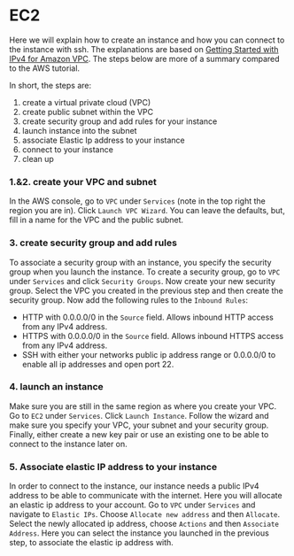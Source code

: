 # EC2

Here we will explain how to create an instance and how you can connect
to the instance with ssh. The explanations are based on
<a href="https://docs.aws.amazon.com/vpc/latest/userguide/getting-started-ipv4.html">Getting Started with IPv4 for Amazon VPC</a>.
The steps below are more of a summary compared to the AWS tutorial. 

In short, the steps are:
1. create a virtual private cloud (VPC)
2. create public subnet within the VPC
3. create security group and add rules for your instance
4. launch instance into the subnet
5. associate Elastic Ip address to your instance
6. connect to your instance
7. clean up


### 1.&2. create your VPC and subnet
In the AWS console, go to `VPC` under `Services` (note in the top right
the region you are in). Click `Launch VPC Wizard`. You can leave the
defaults, but, fill in a name for the VPC and the public subnet.


### 3. create security group and add rules
To associate a security group with an instance, you specify the
security group when you launch the instance. To create a security
group, go to `VPC` under `Services` and click `Security Groups`.
Now create your new security group. Select the VPC you created in
the previous step and then create the security group. Now add the
following rules to the `Inbound Rules`:
* HTTP with 0.0.0.0/0 in the `Source` field. Allows inbound HTTP
access from any IPv4 address.
* HTTPS with 0.0.0.0/0 in the `Source` field. Allows inbound HTTPS
access from any IPv4 address.
* SSH with either your networks public ip address range or 0.0.0.0/0
to enable all ip addresses and open port 22.


### 4. launch an instance
Make sure you are still in the same region as where you create your
VPC. Go to `EC2` under `Services`. Click `Launch Instance`. Follow
the wizard and make sure you specify your VPC, your subnet and your
security group. Finally, either create a new key pair or use an existing
one to be able to connect to the instance later on.


### 5. Associate elastic IP address to your instance
In order to connect to the instance, our instance needs a public IPv4
address to be able to communicate with the internet. Here you will
allocate an elastic ip address to your account. Go to `VPC` under
`Services` and navigate to `Elastic IPs`. Choose `Allocate new address`
and then `Allocate`. Select the newly allocated ip address, choose
`Actions` and then `Associate Address`. Here you can select the instance
you launched in the previous step, to associate the elastic ip address
with.
